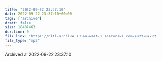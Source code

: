 ```yaml
---
title: "2022-09-22 23:37:10"
date: 2022-09-22 23:37:10+00:00
tags: ["archive"]
draft: false
size: 18437463
duration: 0
file_link: "https://nltl-archive.s3.eu-west-1.amazonaws.com/2022-09-22T233710.mp3"
file_type: "mp3"
---
```

Archived at 2022-09-22 23:37:10
            